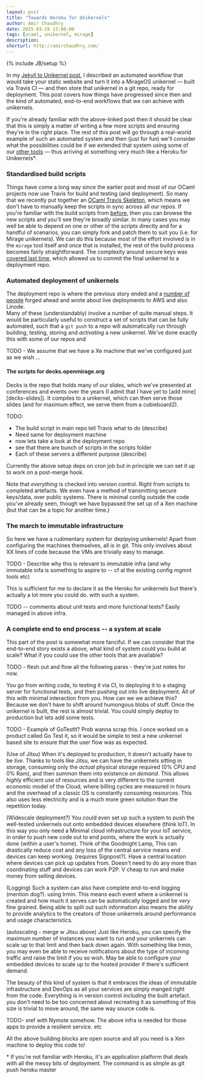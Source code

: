 ```yaml
---
layout: post
title: "Towards Heroku for Unikernels"
author: Amir Chaudhry
date: 2015-03-19 13:00:00
tags: [ocaml, unikernel, mirage]
description:
shorturl: http://amirchaudhry.com/
---
```

{% include JB/setup %}

<!-- <a href="#"><img style="float: right; margin-left: 10px" src="http://amirchaudhry.com/images/web/#"></a> -->


In my [Jekyll to Unikernel post][jekyll-unikernel], I described an automated workflow that would take your static website and turn it into a MirageOS unikernel — built via Travis CI — and then store that unikernel in a git repo, ready for deployment.  This post covers how things have progressed since then and the kind of automated, end-to-end workflows that we can achieve with unikernels.  

If you're already familiar with the above-linked post then it should be clear that this is simply a matter of writing a few more scripts and ensuring they're in the right place.  The rest of this post will go through a real-world example of such an automated system and then (just for fun) we'll consider what the possibilities could be if we extended that system using some of our [other tools][miso-post] — thus arriving at something very much like a Heroku for Unikernels\*.


### Standardised build scripts

Things have come a long way since the earlier post and most of our OCaml projects now use Travis for build and testing (and deployment).  So many that we recently put together an [OCaml Travis Skeleton][travis-skeleton], which means we don't have to manually keep the scripts in sync across all our repos. If you're familiar with the build scripts from [before][], then you can browse the new scripts and you'll see they're broadly similar.  In many cases you may well be able to depend on one or other of the scripts directly and for a handful of scenarios, you can simply fork and patch them to suit you (i.e. for Mirage unikernels).  We can do this because most of the effort involved is in the `mirage` tool itself and once that is installed, the rest of the build process becomes fairly straightforward. The complexity around secure keys was [covered last time][deploy-key], which allowed us to commit the final unikernel to a deployment repo.




### Automated deployment of unikernels

The deployment repo is where the previous story ended and a [number of people][uni-for-all] forged ahead and wrote about live deployments to AWS and also Linode.  
Many of these (understandably) involve a number of quite manual steps. It would be particularly useful to construct a set of scripts that can be fully automated, such that a `git push` to a repo will automatically run through building, testing, storing and *activating* a new unikernel.  We've done exactly this with some of our repos and 

TODO - We assume that we have a Xe machine that we've configured just as we wish ... 

#### The scripts for decks.openmirage.org

Decks is the repo that holds many of our slides, which we've presented at conferences and events over the years (I admit that I have yet to [add mine][decks-slides]).  It compiles to a unikernel, which can then serve those slides (and for maximum effect, we serve them from a cubieboard2).

TODO:
 - The build script in main repo tell Travis what to do (describe)
 - Need same for deployment machine 
 - now lets take a look at the deployment repo
 - see that there are bunch of scripts in the scripts folder
 - Each of these servers a different purpose (describe)


Currently the above setup deps on cron job but in principle we can set it up to work on a post-merge hook.

Note that *everything* is checked into version control. Right from scripts to completed artefacts. We even have a method of transmitting secure keys/data, over public systems. There is minimal config outside the code you've already seen, though we have bypassed the set up of a Xen machine (but that can be a topic for another time.)

### The march to immutable infrastructure

So here we have a rudimentary system for deplpying unikernels!  Apart from configuring the machines themselves, all is in git.  This only involves about XX lines of code because the VMs are trivially easy to manage. 

TODO - Describe why this is relevant to immutable infra (and why immutable infa is something to aspire to -- cf al the existing config mgmnt tools etc)

This is sufficient for me to declare it as the Heroku for unikernels but there's actually a lot more you could do. with such a system.  

TODO -- comments about unit tests and more functional tests? Easily managed in above infra.

### A complete end to end process -- a system at scale

This part of the post is somewhat more fanciful.  If we can consider that the end-to-end story exists a above, what kind of system could you build at scale? What if you could use the other tools that are available?


TODO - flesh out and flow all the following paras - they're just notes for now.

You go from writing code, to testing it via CI, to deploying it to a staging server for functional tests, and then pushing out into live deployment.  All of this with minimal interaction from you.  How can we we achieve this?  Because we don't have to shift around humongous blobs of stuff. Once the unikernel is built, the rest is almost trivial. You could simply deploy to production but lets add some tests.

TODO - Example of GoTestIt? Prob wanna scrap this. I once worked on a product called Go Test it, so it would be simple to test a new unikernel based site to ensure that the user flow was as expected. 


(Use of Jitsu) When it's deployed to production, it doesn't actually have to be *live*.  Thanks to tools like Jitsu, we can have the unikernels sitting in storage, consuming only the *actual* physical storage required (0% CPU and 0% Ram), and then summon them into existence *on demand*.  This allows *highly* efficient use of resources and is very different to the current economic model of the Cloud, where billing cycles are measured in hours and the overhead of a classic OS is constantly consuming resources.  This also uses less electricity and is a much more green solution than the repetition today.

(Widescale deployment?) You could even set up such a system to push the well-tested unikernels out onto embedded devices elsewhere (think IoT). In this way you only need a Minimal cloud infrastructure for your IoT service, in order to push new code out to end points, where the work is actually done (within a user's home). Think of the Goodnight Lamp, This can drastically reduce cost and any loss of the central service means end devices can keep working. (requires Signpost?).  Have a central location where devices can pick up updates from. Doesn't need to do any more than coordinating stuff and devices can work P2P. V cheap to run and make money from selling devices.


(Logging) Such a system can also have complete end-to-end logging (mention dog?). using Irmin. This means each event where a unikernel is created and how much it serves can be automatically logged and be *very* fine grained. Being able to split out such information also means the ability to provide analytics to the creators of those unikernels around performance and usage characteristics. 


(autoscaling - merge w Jitsu above) Just like Heroku, you can specify the maximum number of instances you want to run and your unikernels can scale up to that limit and then back down again. With something like Irmin, you may even be able to receive notifications about the type of incoming traffic and raise the limit if you so wish.  May be able to configure your embedded devices to scale up to the hosted provider if there's sufficient demand.

The beauty of this kind of system is that it embraces the ideas of immutable infrastructure and DevOps as all your services are simply manged right from the code. Everything is in version control *including* the built artefact. you don't need to be too concerned about recreating it as something of this size is trivial to move around, the same way source code is. 

TODO- xref with Nymote somehow.  The above infra is needed for those apps to provide a resilient service. etc 

All the above building blocks are open source and all you need is a Xen machine to deploy this code to!













\* If you're not familiar with Heroku, it's an application platform that deals with all the messy bits of deployment. The command is as simple as git push heroku master




[jekyll-unikernel]: http://amirchaudhry.com/from-jekyll-to-unikernel-in-fifty-lines/
[miso-post]: http://amirchaudhry.com/brewing-miso-to-serve-nymote/
[travis-skeleton]: https://github.com/ocaml/ocaml-travisci-skeleton
[before]: http://amirchaudhry.com/from-jekyll-to-unikernel-in-fifty-lines#setting-up-travis-ci
[uni-for-all]: http://amirchaudhry.com/unikernels-for-everyone/
[deploy-key]: http://amirchaudhry.com/from-jekyll-to-unikernel-in-fifty-lines#deploying-your-unikernel
[deck-slide]: https://github.com/mirage/mirage-decks/issues/49

